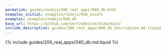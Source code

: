 ```yaml
---
permalink: guides/nodejs/200_real_apps/040_db.html
examples_initial: examples/nodejs/030_assets
examples: examples/nodejs/040_db
base_url: https://github.com/werf/website/blob/main/
include_description: guides/200_real_apps/040_db_description.md.liquid
---
```


{% include guides/200_real_apps/040_db.md.liquid %}
